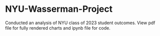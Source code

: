 # NYU-Wasserman-Project
Conducted an analysis of NYU class of 2023 student outcomes. 
View pdf file for fully rendered charts and ipynb file for code. 

